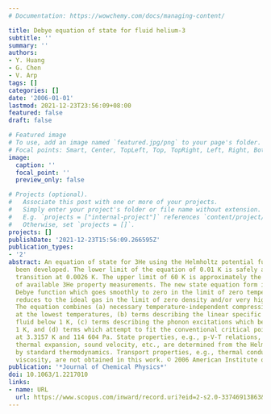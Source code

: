 ```yaml
---
# Documentation: https://wowchemy.com/docs/managing-content/

title: Debye equation of state for fluid helium-3
subtitle: ''
summary: ''
authors:
- Y. Huang
- G. Chen
- V. Arp
tags: []
categories: []
date: '2006-01-01'
lastmod: 2021-12-23T23:56:09+08:00
featured: false
draft: false

# Featured image
# To use, add an image named `featured.jpg/png` to your page's folder.
# Focal points: Smart, Center, TopLeft, Top, TopRight, Left, Right, BottomLeft, Bottom, BottomRight.
image:
  caption: ''
  focal_point: ''
  preview_only: false

# Projects (optional).
#   Associate this post with one or more of your projects.
#   Simply enter your project's folder or file name without extension.
#   E.g. `projects = ["internal-project"]` references `content/project/deep-learning/index.md`.
#   Otherwise, set `projects = []`.
projects: []
publishDate: '2021-12-23T15:56:09.266595Z'
publication_types:
- '2'
abstract: An equation of state for 3He using the Helmholtz potential function has
  been developed. The lower limit of the equation of 0.01 K is safely above the superfluid
  transition at 0.0026 K. The upper limit of 60 K is approximately the upper limit
  of available 3He property measurements. The new state equation form is based on
  Debye function which goes smoothly to zero in the limit of zero temperature and
  reduces to the ideal gas in the limit of zero density and/or very high temperature.
  The equation combines (a) necessary temperature-independent compressibility terms
  at the lowest temperatures, (b) terms describing the linear specific heat of a Fermi
  fluid below 1 K, (c) terms describing the phonon excitations which begin above about
  1 K, and (d) terms which attempt to fit the conventional critical point thermodynamics
  at 3.3157 K and 114 604 Pa. State properties, e.g., p-V-T relations, specific heats,
  thermal expansion, sound velocity, etc., are determined from the Helmholtz energy
  by standard thermodynamics. Transport properties, e.g., thermal conductivity and
  viscosity, are not obtained in this work. © 2006 American Institute of Physics.
publication: '*Journal of Chemical Physics*'
doi: 10.1063/1.2217010
links:
- name: URL
  url: https://www.scopus.com/inward/record.uri?eid=2-s2.0-33746913863&doi=10.1063%2f1.2217010&partnerID=40&md5=9e5d82ef14cb531dfcae4ba877afe4be
---
```

